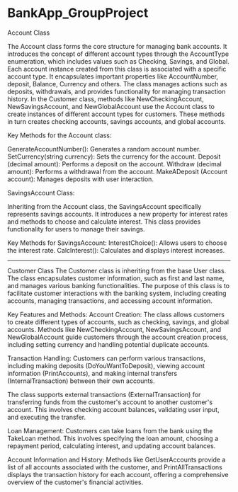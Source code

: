 # BankApp_GroupProject

Account Class

The Account class forms the core structure for managing bank accounts. It introduces the concept of different account types through the AccountType enumeration, which includes values such as Checking, Savings, and Global. Each account instance created from this class is associated with a specific account type.
It encapsulates important properties like AccountNumber, deposit, Balance, Currency and others.
The class manages actions such as deposits, withdrawals, and provides functionality for managing transaction history.
In the Customer class, methods like NewCheckingAccount, NewSavingsAccount, and NewGlobalAccount use the Account class to create instances of different account types for customers. These methods in turn creates checking accounts, savings accounts, and global accounts.

Key Methods for the Account class:

GenerateAccountNumber(): Generates a random account number.
SetCurrency(string currency): Sets the currency for the account.
Deposit (decimal amount): Performs a deposit on the account.
Withdraw (decimal amount): Performs a withdrawal from the account.
MakeADeposit (Account account): Manages deposits with user interaction.

SavingsAccount Class: 

Inheriting from the Account class, the SavingsAccount specifically represents savings accounts. It introduces a new property for interest rates and methods to choose and calculate interest. This class provides functionality for users to manage their savings.

Key Methods for SavingsAccount:
InterestChoice(): Allows users to choose the interest rate.
CalcInterest(): Calculates and displays interest increases.

----------

Customer Class
The Customer class is inheriting from the base User class. The class encapsulates customer information, such as first and last name, and manages various banking functionalities. The purpose of this class is to facilitate customer interactions with the banking system, including creating accounts, managing transactions, and accessing account information.

Key Features and Methods:
Account Creation:
The class allows customers to create different types of accounts, such as checking, savings, and global accounts. Methods like NewCheckingAccount, NewSavingsAccount, and NewGlobalAccount guide customers through the account creation process, including setting currency and handling potential duplicate accounts.

Transaction Handling:
Customers can perform various transactions, including making deposits (DoYouWantToDeposit), viewing account information (PrintAccounts), and making internal transfers (InternalTransaction) between their own accounts.

The class supports external transactions (ExternalTransaction) for transferring funds from the customer's account to another customer's account. This involves checking account balances, validating user input, and executing the transfer.

Loan Management:
Customers can take loans from the bank using the TakeLoan method. This involves specifying the loan amount, choosing a repayment period, calculating interest, and updating account balances.

Account Information and History:
Methods like GetUserAccounts provide a list of all accounts associated with the customer, and PrintAllTransactions displays the transaction history for each account, offering a comprehensive overview of the customer's financial activities.

